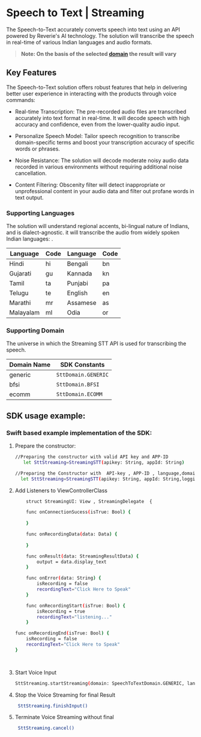 # Speech to Text | Streaming
The Speech-to-Text accurately converts speech into text using an API powered by Reverie's AI technology. The solution will transcribe the speech in real-time of various Indian languages and audio formats.
> **Note: On the basis of the selected [domain](#supporting-domain) the result will vary**
## Key Features
The Speech-to-Text solution offers robust features that help in delivering better user experience in interacting with the products through voice commands:

- Real-time Transcription:
The pre-recorded audio files are transcribed accurately into text format in real-time. It will decode speech with high accuracy and confidence, even from the lower-quality audio input.

- Personalize Speech Model:
Tailor speech recognition to transcribe domain-specific terms and boost your transcription accuracy of specific words or phrases.

- Noise Resistance:
The solution will decode moderate noisy audio data recorded in various environments without requiring additional noise cancellation.

- Content Filtering:
Obscenity filter will detect inappropriate or unprofessional content in your audio data and filter out profane words in text output.

###  Supporting Languages

The solution will understand regional accents, bi-lingual nature of Indians, and is dialect-agnostic. it will transcribe the audio from widely spoken Indian languages:
.


| Language  | Code | Language | Code |
|-----------|------|----------|------|
| Hindi     | hi   | Bengali  | bn   |
| Gujarati  | gu   | Kannada  | kn   |
| Tamil     | ta   | Punjabi  | pa   |
| Telugu    | te   | English  | en   |
| Marathi   | mr   | Assamese | as   |
| Malayalam | ml   | Odia     | or   |

### Supporting Domain
The universe in which the Streaming STT API is used for transcribing the speech. 

| Domain Name | SDK Constants       |
|-------------|---------------------|
| generic     | `SttDomain.GENERIC` |
| bfsi        | `SttDomain.BFSI`    |
| ecomm       | `SttDomain.ECOMM`   |


## SDK usage example:

                                                                  
### Swift based example implementation of the SDK:
 1. Prepare the constructor:

     ```sh
    //Preparing the constructor with valid API key and APP-ID
        let SttStreaming=StreamingSTT(apikey: String, appId: String)
    ```
    ```sh
    //Preparing the Constructor with  API-key , APP-ID , language,domain and logging
      let SttStreaming=StreamingSTT(apikey: String, appId: String,logging: Logging.TRUE)
    ```
 2. Add Listeners to ViewControllerClass
    
    ```sh
        struct StreamingUI: View , StreamingDelegate  {
    
        func onConnectionSucess(isTrue: Bool) {
        
        }
    
        func onRecordingData(data: Data) {
        
        }
    
        func onResult(data: StreamingResultData) {
            output = data.display_text
        }
    
        func onError(data: String) {
            isRecording = false
            recordingText="Click Here to Speak"
        }
    
        func onRecordingStart(isTrue: Bool) {
            isRecording = true
            recordingText="listening..."
        }
    
    func onRecordingEnd(isTrue: Bool) {
        isRecording = false
        recordingText="Click Here to Speak"
    }
    
   
    ```

3. Start Voice Input
    ```sh
    SttStreaming.startStreaming(domain: SpeechToTextDomain.GENERIC, lang: sourceLanguage, logging: Logging.TRUE)    ```
   
4. Stop the Voice Streaming for final Result
    ```sh
     SttStreaming.finishInput()
    ```
5. Terminate Voice Streaming without final
    ```sh
     SttStreaming.cancel()
     
    ```

